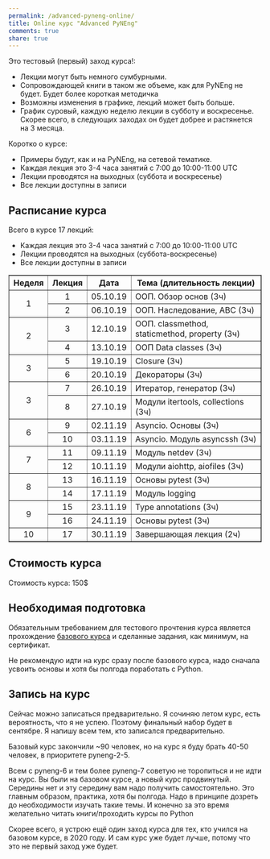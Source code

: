 ```yaml
---
permalink: /advanced-pyneng-online/
title: Online курс "Advanced PyNEng"
comments: true
share: true
---
```



Это тестовый (первый) заход курса!:

- Лекции могут быть немного сумбурными.
- Сопровождающей книги в таком же объеме, как для PyNEng не будет. Будет более короткая методичка
- Возможны изменения в графике, лекций может быть больше.
- График суровый, каждую неделю лекции в субботу и воскресенье. Скорее всего, в следующих заходах он будет добрее и растянется на 3 месяца.

Коротко о курсе:

- Примеры будут, как и на PyNEng, на сетевой тематике.
- Каждая лекция это 3-4 часа занятий с 7:00 до 10:00-11:00 UTC
- Лекции проводятся на выходных (суббота и воскресенье)
- Все лекции доступны в записи

## Расписание курса

Всего в курсе 17 лекций:

* Каждая лекция это 3-4 часа занятий с 7:00 до 10:00-11:00 UTC
* Лекции проводятся на выходных (суббота-воскресенье)
* Все лекции доступны в записи

<table border="1" cellpadding="4" cellspacing="0">
 <tr>
    <th align="center">Неделя</th>
    <th align="center">Лекция</th>
    <th align="center">Дата</th>
    <th align="center">Тема (длительность лекции)</th>
 </tr>
 <tr>
    <td rowspan="2" align="center">1</td>
    <td align="center">1</td>
    <td align="center">05.10.19</td>
    <td>ООП. Обзор основ (3ч)</td>
 </tr>
 <tr>
    <td align="center">2</td>
    <td align="center">06.10.19</td>
    <td>ООП. Наследование, ABC (3ч)</td>
 </tr>
 <tr>
    <td rowspan="2" align="center">2</td>
    <td align="center">3</td>
    <td align="center">12.10.19</td>
    <td>ООП. classmethod, staticmethod, property (3ч)</td>
 </tr>
 <tr>
    <td align="center">4</td>
    <td align="center">13.10.19</td>
    <td>ООП Data classes (3ч)</td>
 </tr>
 <tr>
    <td rowspan="2" align="center">3</td>
    <td align="center">5</td>
    <td align="center">19.10.19</td>
    <td>Closure (3ч)</td>
 </tr>
 <tr>
    <td align="center">6</td>
    <td align="center">20.10.19</td>
    <td>Декораторы (3ч)</td>
 </tr>
 <tr>
    <td rowspan="2" align="center">3</td>
    <td align="center">7</td>
    <td align="center">26.10.19</td>
    <td>Итератор, генератор (3ч)</td>
 </tr>
 <tr>
    <td align="center">8</td>
    <td align="center">27.10.19</td>
    <td>Модули itertools, collections (3ч)</td>
 </tr>
 <tr>
    <td rowspan="2" align="center">6</td>
    <td align="center">9</td>
    <td align="center">02.11.19</td>
    <td>Asyncio. Основы (3ч)</td>
 </tr>
 <tr>
    <td align="center">10</td>
    <td align="center">03.11.19</td>
    <td>Asyncio. Модуль asyncssh (3ч)</td>
 </tr>
 <tr>
    <td rowspan="2" align="center">7</td>
    <td align="center">11</td>
    <td align="center">09.11.19</td>
    <td>Модуль netdev (3ч)</td>
 </tr>
 <tr>
    <td align="center">12</td>
    <td align="center">10.11.19</td>
    <td>Модули aiohttp, aiofiles (3ч)</td>
 </tr>
 <tr>
    <td rowspan="2" align="center">8</td>
    <td align="center">13</td>
    <td align="center">16.11.19</td>
    <td>Основы pytest (3ч)</td>
 </tr>
 <tr>
    <td align="center">14</td>
    <td align="center">17.11.19</td>
    <td>Модуль logging</td>
 </tr>
 <tr>
    <td rowspan="2" align="center">9</td>
    <td align="center">15</td>
    <td align="center">23.11.19</td>
    <td>Type annotations (3ч)</td>
 </tr>
 <tr>
    <td align="center">16</td>
    <td align="center">24.11.19</td>
    <td>Основы pytest (3ч)</td>
 </tr>
 <tr>
    <td align="center">10</td>
    <td align="center">17</td>
    <td align="center">30.11.19</td>
    <td>Завершающая лекция (2ч)</td>
 </tr>
</table>



## Стоимость курса

Стоимость курса: 150$

## Необходимая подготовка

Обязательным требованием для тестового прочтения курса является прохождение [базового курса](https://natenka.github.io/pyneng-online/) и сделанные задания, как минимум, на сертификат.

Не рекомендую идти на курс сразу после базового курса, надо сначала усвоить основы и хотя бы полгода поработать с Python.

## Запись на курс

Сейчас можно записаться предварительно. Я сочиняю летом курс, есть вероятность, что я не успею.
Поэтому финальный набор будет в сентябре. Я напишу всем тем, кто записался предварительно.

Базовый курс закончили ~90 человек, но на курс я буду брать 40-50 человек, в приоритете pyneng-2-5.

Всем с pyneng-6 и тем более pyneng-7 советую не торопиться и не идти на курс.
Вы были на базовом курсе, а новый курс продвинутый. Середины нет и эту середину вам надо получить самостоятельно.
Это главным образом, практика, хотя бы полгода. Надо в принципе дозреть до необходимости изучать такие темы. И конечно за это время желательно читать книги/проходить курсы по Python

Скорее всего, я устрою ещё один заход курса для тех, кто учился на базовом курсе, в 2020 году. И сам курс уже будет лучше, потому что это не первый заход уже будет.

